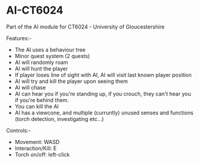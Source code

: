 # AI-CT6024

Part of the AI module for CT6024 - University of Gloucestershire

Features:-
  - The AI uses a behaviour tree
  - Minor quest system (2 quests)
  - AI will randomly roam
  - AI will hunt the player
  - If player loses line of sight with AI, AI will visit last known player position
  - AI will try and kill the player upon seeing them
  - AI will chase
  - AI can hear you if you're standing up, if you crouch, they can't hear you if you're behind them.
  - You can kill the AI
  - AI has a viewcone, and multiple (curruntly) unused senses and functions (torch detection, investigating etc...)

Controls:-
  - Movement: WASD
  - Interaction/Kill: E
  - Torch on/off: left-click
